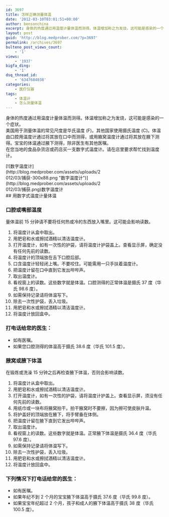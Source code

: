 ```yaml
---
id: 3697
title: 怎样正确测量体温
date: '2012-03-10T03:01:51+00:00'
author: bensonchina
excerpt: 身体的热度通过用温度计量体温而测得。体温增加称之为发烧，这可能是感染的一个症状。
layout: post
guid: 'http://blog.medprober.com/?p=3697'
permalink: /archives/3697
bulteno_post_views_count:
    - '1'
views:
    - '1937'
bigfa_ding:
    - '1'
dsq_thread_id:
    - '6347684038'
categories:
    - 医疗仪器
tags:
    - 体温计
    - 怎么测量体温
---
```


身体的热度通过用温度计量体温而测得。体温增加称之为发烧，这可能是感染的一个症状。  
美国用于测量体温的常见尺度是华氏温度 (F)。其他国家使用摄氏温度 (C)。体温由口腔用温度计通过将其放在口中而测得，或用腋窝温度计通过将其放在腋下测得。宝宝的体温通过腋下测得，除非医生有其他医嘱。  
在您当地的食品杂货店或药店买一支数字式温度计。请在店里要求帮忙找到温度计。

<div class="wp-caption alignright" id="attachment_3698" style="width: 310px">[![数字温度计](http://blog.medprober.com/assets/uploads/2012/03/捕获-300x88.png "数字温度计")](http://blog.medprober.com/assets/uploads/2012/03/捕获.png)数字温度计

</div>## 用数字式温度计量体温

### 口腔或嘴部温度

量体温前 15 分钟请不要将任何热或冷的东西放入嘴里。这可能会影响读数。

1. 将温度计从盒中取出。
2. 用肥皂和水或擦拭酒精以清洁温度计。
3. 打开温度计，如有一次性的护袋，请将温度计护袋盖上。查看显示屏，确定没有任何先前的读数。
4. 将温度计的顶端放在舌下口腔后部。
5. 口含温度计轻轻闭上嘴。不要咬住。可能需用一只手扶着温度计。
6. 把温度计留在口中直到它发出哔哔声。
7. 取出温度计。
8. 看视窗上的读数。这些数字就是体温。口腔测得的正常体温是摄氏 37 度（华氏 98.6 度）。
9. 如需保持记录请将体温写下。
10. 除去一次性护袋，丢入垃圾。
11. 用肥皂和水或擦拭酒精以清洁温度计。
12. 将温度计放回盒中。

### 打电话给您的医生：

- 如有医嘱。
- 如果您口腔测得的体温高于摄氏 38.6 度（华氏 101.5 度）。

### 腋窝或腋下体温

在锻炼或洗澡 15 分钟之后再检查腋下体温，否则会影响读数。

1. 将温度计从盒中取出。
2. 用肥皂和水或擦拭酒精以清洁温度计。
3. 打开温度计，如有一次性的护袋，请将温度计护盖上。查看显示屏，须没有任何先前的读数。
4. 用纸巾或一块布将腋窝拍干。拍干腋窝时不要擦，因为擦可使皮肤升温。
5. 将护盖好的顶端放在腋下，将手臂垂在体侧。
6. 把温度计留在腋下直到它发出哔哔声。
7. 取出温度计。
8. 看视窗上的读数。这些数字就是体温。正常腋下体温是摄氏 36.4 度（华氏 97.6 度）。
9. 如需保持记录请将体温写下。
10. 除去一次性护袋，丢入垃圾。
11. 用肥皂和水或擦拭酒精以清洁温度计。
12. 将温度计放回盒中。

### 下列情况下打电话给您的医生：

- 如有医嘱。
- 如果年纪不到 2 个月的宝宝腋下体温高于摄氏 37.6 度（华氏 99.8 度）。
- 如果宝宝年纪超过 2 个月，孩子和成人的腋下体温高于摄氏 38 度（华氏 100.5 度）。